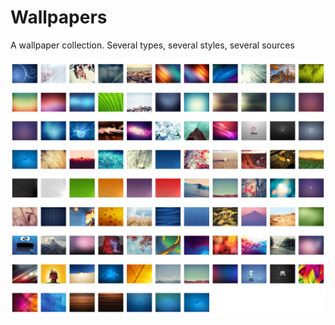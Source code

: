 # Wallpapers

A wallpaper collection. Several types, several styles, several sources


![Wallpapers](montaje.jpg)
